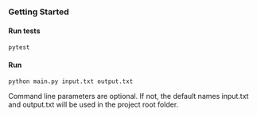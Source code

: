 ### Getting Started
#### Run tests
``pytest``

#### Run

``python main.py input.txt output.txt``

Command line parameters are optional. If not, the default names input.txt and output.txt will be used in the project root folder.
